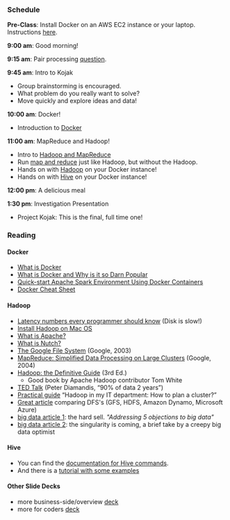 ### Schedule

**Pre-Class**: Install Docker on an AWS EC2 instance or your laptop. Instructions [here](Installing_Docker.ipynb).

**9:00 am**: Good morning!

**9:15 am**: Pair processing [question](pair.md).

**9:45 am**: Intro to Kojak

 * Group brainstorming is encouraged.
 * What problem do you really want to solve?
 * Move quickly and explore ideas and data!

**10:00 am**: Docker!

 * Introduction to [Docker](Docker_Introduction.ipynb)

**11:00 am**: MapReduce and Hadoop!

 * Intro to [Hadoop and MapReduce](hadoop_mapreduce.pdf)
 * Run [map and reduce](map_reduce.md) just like Hadoop, but without the Hadoop.
 * Hands on with [Hadoop](Hadoop_Introduction.ipynb) on your Docker instance!
 * Hands on with [Hive](hive.md) on your Docker instance!

**12:00 pm**: A delicious meal

**1:30 pm**: Investigation Presentation

 * Project Kojak: This is the final, full time one!


### Reading

#### Docker

* [What is Docker](https://opensource.com/resources/what-docker)
* [What is Docker and Why is it so Darn Popular](http://www.zdnet.com/article/what-is-docker-and-why-is-it-so-darn-popular/)
* [Quick-start Apache Spark Environment Using Docker Containers](http://maxmelnick.com/2016/06/04/spark-docker.html)
* [Docker Cheat Sheet](https://github.com/wsargent/docker-cheat-sheet)

#### Hadoop

 * [Latency numbers every programmer should know](https://gist.github.com/hellerbarde/2843375) (Disk is slow!)
 * [Install Hadoop on Mac OS](http://amodernstory.com/2014/09/23/installing-hadoop-on-mac-osx-yosemite/)
 * [What is Apache?](http://www.apache.org/foundation/faq.html#what)
 * [What is Nutch?](http://en.wikipedia.org/wiki/Nutch)
 * [The Google File System](http://static.googleusercontent.com/media/research.google.com/en/us/archive/gfs-sosp2003.pdf) (Google, 2003)
 * [MapReduce: Simplified Data Processing on Large Clusters](http://static.googleusercontent.com/media/research.google.com/en/us/archive/mapreduce-osdi04.pdf) (Google, 2004)
 * [Hadoop: the Definitive Guide](http://it-ebooks.info/book/635/) (3rd Ed.)
     * Good book by Apache Hadoop contributor Tom White
 * [TED Talk](http://www.ted.com/talks/peter_diamandis_abundance_is_our_future) (Peter Diamandis, “90% of data 2 years”)
 * [Practical guide](http://blog.octo.com/en/hadoop-in-my-it-department-how-to-plan-a-cluster/) “Hadoop in my IT department: How to plan a cluster?”
 * [Great article](http://arstechnica.com/business/2012/01/the-big-disk-drive-in-the-sky-how-the-giants-of-the-web-store-big-data) comparing DFS's (GFS, HDFS, Amazon Dynamo, Microsoft Azure)
 * [big data article 1](http://blog.infochimps.com/2014/01/31/big-data-case-optimism/): the hard sell. *"Addressing 5 objections to big data"*
 * [big data article 2](http://smartdatacollective.com/gilallouche/277536/addressing-5-objections-big-data): the singularity is coming, a brief take by a creepy big data optimist

#### Hive

 * You can find the [documentation for Hive commands](https://cwiki.apache.org/confluence/display/Hive/LanguageManual).
 * And there is a [tutorial with some examples](https://cwiki.apache.org/confluence/display/Hive/Tutorial)


#### Other Slide Decks

* more business-side/overview [deck](http://www.slideshare.net/sudhakara_st/hadoop-intruduction)
* more for coders [deck](http://www.slideshare.net/gordonrios/tarragona-2010-10-29)
